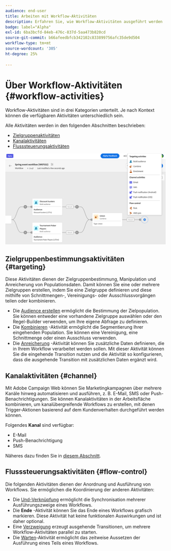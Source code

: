 ```yaml
---
audience: end-user
title: Arbeiten mit Workflow-Aktivitäten
description: Erfahren Sie, wie Workflow-Aktivitäten ausgeführt werden
badge: label="Alpha"
exl-id: 6ba3bcfd-84eb-476c-837d-5aa473b820cd
source-git-commit: b66afeedbfcb342102c833899756afc35de9d504
workflow-type: tm+mt
source-wordcount: '305'
ht-degree: 25%

---
```



# Über Workflow-Aktivitäten {#workflow-activities}

Workflow-Aktivitäten sind in drei Kategorien unterteilt. Je nach Kontext können die verfügbaren Aktivitäten unterschiedlich sein.

Alle Aktivitäten werden in den folgenden Abschnitten beschrieben:

* [Zielgruppenaktivitäten](#targeting)
* [Kanalaktivitäten](#channel)
* [Flusssteuerungsaktivitäten](#flow-control)

![](../assets/workflow-activities.png)

## Zielgruppenbestimmungsaktivitäten {#targeting}

Diese Aktivitäten dienen der Zielgruppenbestimmung, Manipulation und Anreicherung von Populationsdaten. Damit können Sie eine oder mehrere Zielgruppen erstellen, indem Sie eine Zielgruppe definieren und diese mithilfe von Schnittmengen-, Vereinigungs- oder Ausschlussvorgängen teilen oder kombinieren.

* Die [Audience erstellen](build-audience.md) ermöglicht die Bestimmung der Zielpopulation. Sie können entweder eine vorhandene Zielgruppe auswählen oder den Regel-Builder verwenden, um Ihre eigene Abfrage zu definieren.
* Die [Kombinieren](combine.md) -Aktivität ermöglicht die Segmentierung Ihrer eingehenden Population. Sie können eine Vereinigung, eine Schnittmenge oder einen Ausschluss verwenden.
* Die [Anreicherung](enrichment.md) -Aktivität können Sie zusätzliche Daten definieren, die in Ihrem Workflow verarbeitet werden sollen. Mit dieser Aktivität können Sie die eingehende Transition nutzen und die Aktivität so konfigurieren, dass die ausgehende Transition mit zusätzlichen Daten ergänzt wird.

## Kanalaktivitäten {#channel}

Mit Adobe Campaign Web können Sie Marketingkampagnen über mehrere Kanäle hinweg automatisieren und ausführen, z. B. E-Mail, SMS oder Push-Benachrichtigungen. Sie können Kanalaktivitäten in der Arbeitsfläche kombinieren, um kanalübergreifende Workflows zu erstellen, mit denen Trigger-Aktionen basierend auf dem Kundenverhalten durchgeführt werden können.

Folgendes **Kanal** sind verfügbar:

* E-Mail
* Push-Benachrichtigung
* SMS

Näheres dazu finden Sie in [diesem Abschnitt](enrichment.md).

## Flusssteuerungsaktivitäten {#flow-control}

Die folgenden Aktivitäten dienen der Anordnung und Ausführung von Workflows. Sie ermöglichen die Koordinierung der anderen Aktivitäten:

* Die [Und-Verknüpfung](and-join.md) ermöglicht die Synchronisation mehrerer Ausführungszweige eines Workflows.
* Die **Ende** -Aktivität können Sie das Ende eines Workflows grafisch markieren. Diese Aktivität hat keine funktionalen Auswirkungen und ist daher optional.
* Eine [Verzweigung](fork.md) erzeugt ausgehende Transitionen, um mehrere Workflow-Aktivitäten parallel zu starten.
* Die [Warten](wait.md)-Aktivität ermöglicht das zeitweise Aussetzen der Ausführung eines Teils eines Workflows.

<!--
## Data management activities {#data-management}

overview: what they're used for
which use case you can perform with them

list available activites + short description + ref to section
-->

